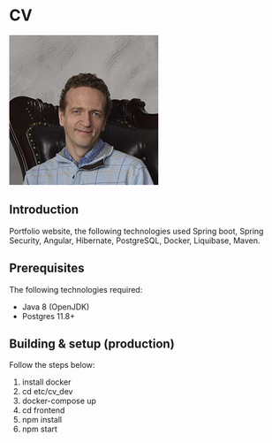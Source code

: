 # **CV**

![logo](frontend/src/assets/img/about.jpg)

## Introduction
Portfolio website, the following technologies used Spring boot, Spring Security, Angular, Hibernate, PostgreSQL, Docker, Liquibase, Maven. 

## Prerequisites
The following technologies required:
  * Java 8 (OpenJDK)
  * Postgres 11.8+

## Building & setup (production)

Follow the steps below:
1. install docker
2. cd etc/cv_dev
3. docker-compose up
4. cd frontend
5. npm install
6. npm start



